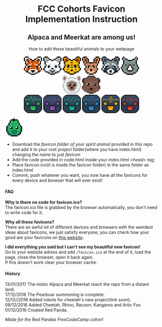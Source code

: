 <h1 align="center">FCC Cohorts Favicon Implementation Instruction</h1>
<h2 align="center">Alpaca and Meerkat are among us!</h2>
<p align="center">How to add these beautiful animals to your webpage<br><br>

<img src="./favicon-red-panda/apple-touch-icon-60x60.png" alt="Red Panda">
<img src="./favicon-artic-fox/apple-touch-icon-60x60.png" alt="Artic Fox">
<img src="./favicon-cheetah/apple-touch-icon-60x60.png" alt="Cheetah">
<img src="./favicon-kangaroo/apple-touch-icon-60x60.png" alt="Kangaroo">
<img src="./favicon-racoon/apple-touch-icon-60x60.png" alt="Racoon">
<img src="./favicon-rhino/apple-touch-icon-60x60.png" alt="Rhino"><br>

<img src="./favicon-alpaca/apple-touch-icon-60x60.png" alt="Alpaca">
<img src="./favicon-meerkat/apple-touch-icon-60x60.png" alt="Meerkat"><br>

<img src="./cheetah-robot-life/apple-touch-icon-60x60.png" alt="Happy Robot">
<img src="./cheetah-robot-love/apple-touch-icon-60x60.png" alt="Love Robot">
<img src="./cheetah-robot-coder/apple-touch-icon-60x60.png" alt="WebDev Robot">
<img src="./cheetah-robot-genie/apple-touch-icon-60x60.png" alt="Genie Robot">
<img src="./cheetah-robot-flash/apple-touch-icon-60x60.png" alt="Flash Robot">
<img src="./cheetah-robot-angry/apple-touch-icon-60x60.png" alt="Angry Robot"><br>

<img src="./the-pearboar/apple-touch-icon-60x60.png" alt="Pearboar!"></p>

<ul>
<li>Download the <i>favicon folder of your spirit animal</i> provided in this repo and add it to your root project folder(where you have index.html) changing the name to just <i>favicon</i></li>
<li>Add the code provided in code.html inside your <i>index.html &lt;head&gt; tag;</i></li>
<li>Place favicon.ico(it is inside the favicon folder) in the same folder as index.html</li>
<li>Commit, push whatever you want, you now have all the favicons for every device and browser that will ever exist!</li>
</ul>

<h4>FAQ</h4>
<p><b>Why is there no code for favicon.ico?</b><br>
The favicon.ico file is grabbed by the browser automatically, you don't need to write code for it.<br>


<b>Why all these favicons?</b><br>
There are an awful lot of different devices and browsers with the weirdest ideas about favicons, we just satisfy everyone, you can check how your good are your favicons on <a href="http://www.favicomatic.com/favicon-test">this website</a>.<br>


<b>I did everything you said but I can't see my beautiful new favicon!</b><br>
Go to your website adress and add <code>/favicon.ico</code> at the end of it, load the page, close the browser, open it back again.<br>
If this doesn't work clear your browser cache.</p>


<h4>History</h4>
<p>
13/01/2017 The mistic Alpaca and Meerkat reach the repo from a distant land.<br>
17/12/2016 The Pearboar summoning is complete.<br>
12/12//2016 Added robots for cheetah's new project(link soon).<br>
09/12/2016 Added Cheetah, Rhino, Racoon, Kangaroo and Artic Fox.<br>
01/12/2016 Created Red Panda.</p>

<i>Made for the Red Pandas FreeCodeCamp cohort</i></p>

